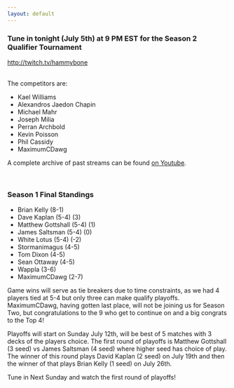 ```yaml
---
layout: default
---
```


### Tune in tonight (July 5th) at 9 PM EST for the Season 2 Qualifier Tournament
<a href="http://twitch.tv/hammybone">http://twitch.tv/hammybone</a>

<br />
The competitors are:

- Kael Williams
- Alexandros Jaedon Chapin
- Michael Mahr
- Joseph Milia
- Perran Archbold
- Kevin Poisson
- Phil Cassidy
- MaximumCDawg

A complete archive of past streams can be found <a href="https://www.youtube.com/user/SpaceStormy/videos">on Youtube</a>.

<br />

### Season 1 Final Standings

- Brian Kelly (8-1)
- Dave Kaplan (5-4) (3)
- Matthew Gottshall (5-4) (1)
- James Saltsman (5-4) (0)
- White Lotus (5-4) (-2)
- Stormanimagus (4-5)
- Tom Dixon (4-5)
- Sean Ottaway (4-5)
- Wappla (3-6)
- MaximumCDawg (2-7)

Game wins will serve as tie breakers due to time constraints, as we had 4 players tied at 5-4 but only three can make qualify playoffs. MaximumCDawg, having gotten last place, will not be joining us for Season Two, but congratulations to the 9 who get to continue on and a big congrats to the Top 4!

Playoffs will start on Sunday July 12th, will be best of 5 matches with 3 decks of the players choice. The first round of playoffs is Matthew Gottshall (3 seed) vs James Saltsman (4 seed) where higher seed has choice of play. The winner of this round plays David Kaplan (2 seed) on July 19th and then the winner of that plays Brian Kelly (1 seed) on July 26th.

Tune in Next Sunday and watch the first round of playoffs!
